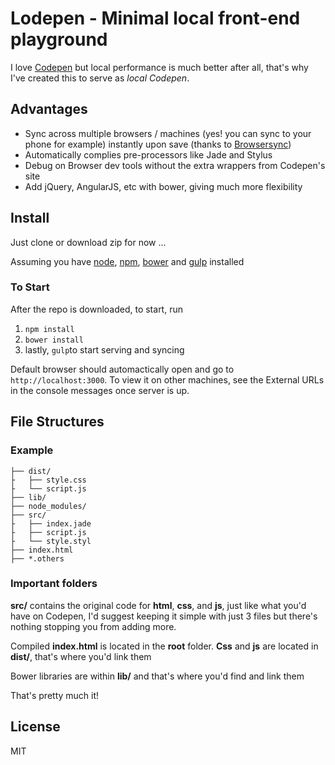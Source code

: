 # Lodepen - Minimal local front-end playground

I love [Codepen](http://codepen.io) but local performance is much better after all, that's why I've created this to serve as *local Codepen*.

## Advantages

* Sync across multiple browsers / machines (yes! you can sync to your phone for example) instantly upon save (thanks to [Browsersync](http://www.browsersync.io)) 
* Automatically complies pre-processors like Jade and Stylus
* Debug on Browser dev tools without the extra wrappers from Codepen's site
* Add jQuery, AngularJS, etc with bower, giving much more flexibility

## Install

Just clone or download zip for now ...

Assuming you have [node](https://nodejs.org), [npm](https://www.npmjs.com), [bower](http://bower.io) and [gulp](http://gulpjs.com) installed

### To Start
After the repo is downloaded, to start, run 

1. `npm install`
2. `bower install`
3. lastly, `gulp`to start serving and syncing

Default browser should automactically open and go to `http://localhost:3000`. To view it on other machines, see the External URLs in the console messages once server is up.

## File Structures
### Example
```
├── dist/
├	├── style.css
├	└── script.js
├── lib/
├── node_modules/
├── src/
├	├── index.jade
├	├── script.js
├	└── style.styl
├── index.html
├── *.others
```
### Important folders
**src/** contains the original code for **html**, **css**, and **js**, just like what you'd have on Codepen, I'd suggest keeping it simple with just 3 files but there's nothing stopping you from adding more.

Compiled **index.html** is located in the **root** folder. **Css** and **js** are located in **dist/**, that's where you'd link them

Bower libraries are within **lib/** and that's where you'd find and link them

That's pretty much it!

## License
MIT